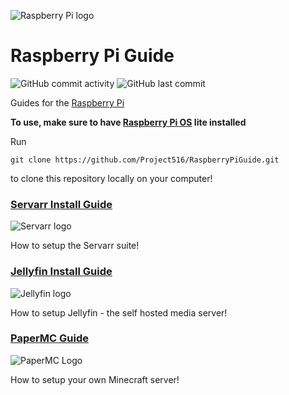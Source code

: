 ![Raspberry Pi logo](https://upload.wikimedia.org/wikipedia/en/c/cb/Raspberry_Pi_Logo.svg)

# Raspberry Pi Guide

![GitHub commit activity](https://img.shields.io/github/commit-activity/w/project516/RaspberryPiGuide)
![GitHub last commit](https://img.shields.io/github/last-commit/project516/Raspberrypiguide)

Guides for the [Raspberry Pi](https://raspberrypi.com/)

__To use, make sure to have [Raspberry Pi OS](https://www.raspberrypi.com/software/operating-systems/) lite installed__

Run

`git clone https://github.com/Project516/RaspberryPiGuide.git`

to clone this repository locally on your computer!

### [Servarr Install Guide](servarr.md)
![Servarr logo](https://avatars.githubusercontent.com/u/57051827?s=200&v=4)

How to setup the Servarr suite!

### [Jellyfin Install Guide](jellyfin.md)
![Jellyfin logo](https://avatars.githubusercontent.com/u/45698031?s=200&v=4)

How to setup Jellyfin - the self hosted media server!

### [PaperMC Guide](papermc.md)
![PaperMC Logo](https://avatars.githubusercontent.com/u/7608950?s=200&v=4)

How to setup your own Minecraft server!
